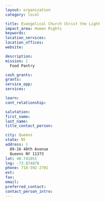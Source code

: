 ```yaml
---
layout: organization
category: local

title: Evangelical Church Christ the Light
impact_area: Human Rights
keywords: 
location_services: 
location_offices: 
website: 

description: 
mission: |
  Food Pantry

cash_grants: 
grants: 
service_opp: 
services: 

learn: 
cont_relationship: 

salutation: 
first_name: 
last_name: 
title_contact_person: 

city: Queens
state: NY
address: |
  89-16 48th Avenue     
  Queens NY 11373
lat: 40.741051
lng: -73.874878
phone: 718-592-2701
ext: 
fax: 
email: 
preferred_contact: 
contact_person_intro: 
---
```

